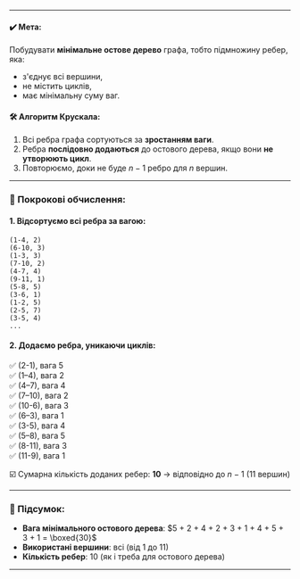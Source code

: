 
---

#### ✔️ Мета:

Побудувати **мінімальне остове дерево** графа, тобто підмножину ребер, яка:

* з'єднує всі вершини,
* не містить циклів,
* має мінімальну суму ваг.

#### 🛠️ Алгоритм Крускала:

1. Всі ребра графа сортуються за **зростанням ваги**.
2. Ребра **послідовно додаються** до остового дерева, якщо вони **не утворюють цикл**.
3. Повторюємо, доки не буде $n - 1$ ребро для $n$ вершин.

---

### 📐 Покрокові обчислення:

#### 1. Відсортуємо всі ребра за вагою:

```
(1-4, 2)  
(6-10, 3)  
(1-3, 3)  
(7-10, 2)  
(4-7, 4)  
(9-11, 1)  
(5-8, 5)  
(3-6, 1)  
(1-2, 5)  
(2-5, 7)  
(3-5, 4)  
...
```

#### 2. Додаємо ребра, уникаючи циклів:

✅ (2-1), вага 5  
✅ (1–4), вага 2  
✅ (4–7), вага 4  
✅ (7–10), вага 2  
✅ (10-6), вага 3  
✅ (6–3), вага 1  
✅ (3-5), вага 4  
✅ (5–8), вага 5  
✅ (8-11), вага 3  
✅ (11-9), вага 1  

☑️ Сумарна кількість доданих ребер: **10** → відповідно до $n - 1$ (11 вершин)

---

### 🧮 Підсумок:

* **Вага мінімального остового дерева**:
  $5 + 2 + 4 + 2 + 3 + 1 + 4 + 5 + 3 + 1 = \boxed{30}$
* **Використані вершини**: всі (від 1 до 11)
* **Кількість ребер**: 10 (як і треба для остового дерева)

---

